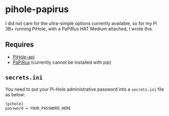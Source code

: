 # pihole-papirus

I did not care for the ultra-simple options currently available, so for my Pi 3B+ running PiHole, with a PaPiRus HAT Medium attached, I wrote this.

## Requires

- [PiHole-api](https://pypi.org/project/PiHole-api/)
- [PaPiRus](https://github.com/PiSupply/PaPiRus) (currently cannot be installed with pip)

## `secrets.ini`

You need to put your Pi-Hole administrative password into a `secrets.ini` file as below:

    [pihole]
    password = YOUR_PASSWORD_HERE
